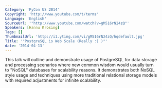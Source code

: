 ```yaml
---
Category: 'PyCon US 2014'
Copyright: 'http://www.youtube.com/t/terms'
Language: 'English'
SourceUrl: '"http://www.youtube.com/watch?v=gM516rN24zQ"'
Speakers: [Hannu Krosing]
Tags: []
ThumbnailUrl: 'http://i1.ytimg.com/vi/gM516rN24zQ/hqdefault.jpg'
Title: '"PostgreSQL is Web Scale (Really :) )"'
date: '2014-04-13'
---
```

This talk will outline and demonstrate usage of PostgreSQL for data storage and processing scenarios where new common wisdom would usually turn to "NoSQL" databases for scalability reasons. It demonstrates both NoSQL style usage and techniques using more traditional relational storage models with required adjustments for infinite scalability.